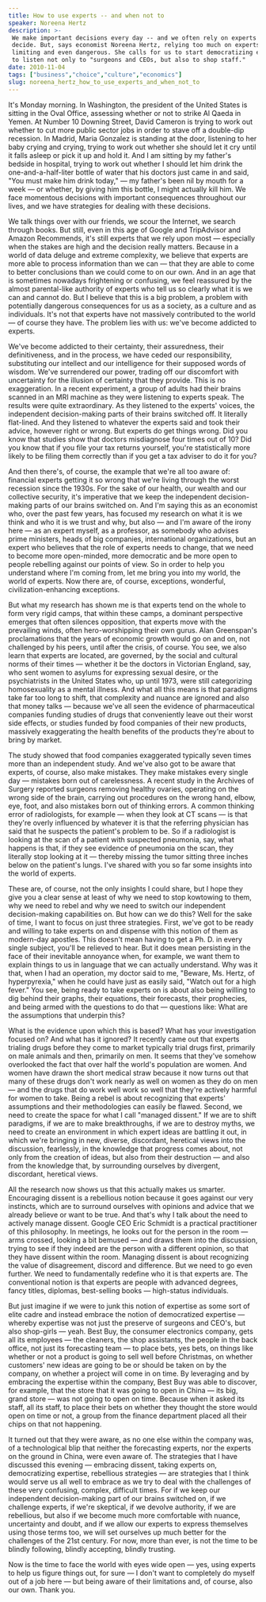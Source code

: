 ```yaml
---
title: How to use experts -- and when not to
speaker: Noreena Hertz
description: >-
 We make important decisions every day -- and we often rely on experts to help us
 decide. But, says economist Noreena Hertz, relying too much on experts can be
 limiting and even dangerous. She calls for us to start democratizing expertise --
 to listen not only to "surgeons and CEOs, but also to shop staff."
date: 2010-11-04
tags: ["business","choice","culture","economics"]
slug: noreena_hertz_how_to_use_experts_and_when_not_to
---
```


It's Monday morning. In Washington, the president of the United States is sitting in the
Oval Office, assessing whether or not to strike Al Qaeda in Yemen. At Number 10 Downing
Street, David Cameron is trying to work out whether to cut more public sector jobs in
order to stave off a double-dip recession. In Madrid, Maria Gonzalez is standing at the
door, listening to her baby crying and crying, trying to work out whether she should let
it cry until it falls asleep or pick it up and hold it. And I am sitting by my father's
bedside in hospital, trying to work out whether I should let him drink the
one-and-a-half-liter bottle of water that his doctors just came in and said, "You must
make him drink today," — my father's been nil by mouth for a week — or whether, by giving
him this bottle, I might actually kill him. We face momentous decisions with important
consequences throughout our lives, and we have strategies for dealing with these
decisions.

We talk things over with our friends, we scour the Internet, we search through books. But
still, even in this age of Google and TripAdvisor and Amazon Recommends, it's still
experts that we rely upon most — especially when the stakes are high and the decision
really matters. Because in a world of data deluge and extreme complexity, we believe that
experts are more able to process information than we can — that they are able to come to
better conclusions than we could come to on our own. And in an age that is sometimes
nowadays frightening or confusing, we feel reassured by the almost parental-like authority
of experts who tell us so clearly what it is we can and cannot do. But I believe that this
is a big problem, a problem with potentially dangerous consequences for us as a society,
as a culture and as individuals. It's not that experts have not massively contributed to
the world — of course they have. The problem lies with us: we've become addicted to
experts.

We've become addicted to their certainty, their assuredness, their definitiveness, and in
the process, we have ceded our responsibility, substituting our intellect and our
intelligence for their supposed words of wisdom. We've surrendered our power, trading off
our discomfort with uncertainty for the illusion of certainty that they provide. This is
no exaggeration. In a recent experiment, a group of adults had their brains scanned in an
MRI machine as they were listening to experts speak. The results were quite extraordinary.
As they listened to the experts' voices, the independent decision-making parts of their
brains switched off. It literally flat-lined. And they listened to whatever the experts
said and took their advice, however right or wrong. But experts do get things wrong. Did
you know that studies show that doctors misdiagnose four times out of 10? Did you know
that if you file your tax returns yourself, you're statistically more likely to be filing
them correctly than if you get a tax adviser to do it for you?

And then there's, of course, the example that we're all too aware of: financial experts
getting it so wrong that we're living through the worst recession since the 1930s. For the
sake of our health, our wealth and our collective security, it's imperative that we keep
the independent decision-making parts of our brains switched on. And I'm saying this as an
economist who, over the past few years, has focused my research on what it is we think and
who it is we trust and why, but also — and I'm aware of the irony here — as an expert
myself, as a professor, as somebody who advises prime ministers, heads of big companies,
international organizations, but an expert who believes that the role of experts needs to
change, that we need to become more open-minded, more democratic and be more open to
people rebelling against our points of view. So in order to help you understand where I'm
coming from, let me bring you into my world, the world of experts. Now there are, of
course, exceptions, wonderful, civilization-enhancing exceptions.

But what my research has shown me is that experts tend on the whole to form very rigid
camps, that within these camps, a dominant perspective emerges that often silences
opposition, that experts move with the prevailing winds, often hero-worshipping their own
gurus. Alan Greenspan's proclamations that the years of economic growth would go on and
on, not challenged by his peers, until after the crisis, of course. You see, we also learn
that experts are located, are governed, by the social and cultural norms of their times —
whether it be the doctors in Victorian England, say, who sent women to asylums for
expressing sexual desire, or the psychiatrists in the United States who, up until 1973,
were still categorizing homosexuality as a mental illness. And what all this means is that
paradigms take far too long to shift, that complexity and nuance are ignored and also that
money talks — because we've all seen the evidence of pharmaceutical companies funding
studies of drugs that conveniently leave out their worst side effects, or studies funded
by food companies of their new products, massively exaggerating the health benefits of the
products they're about to bring by market.

The study showed that food companies exaggerated typically seven times more than an
independent study. And we've also got to be aware that experts, of course, also make
mistakes. They make mistakes every single day — mistakes born out of carelessness. A
recent study in the Archives of Surgery reported surgeons removing healthy ovaries,
operating on the wrong side of the brain, carrying out procedures on the wrong hand,
elbow, eye, foot, and also mistakes born out of thinking errors. A common thinking error
of radiologists, for example — when they look at CT scans — is that they're overly
influenced by whatever it is that the referring physician has said that he suspects the
patient's problem to be. So if a radiologist is looking at the scan of a patient with
suspected pneumonia, say, what happens is that, if they see evidence of pneumonia on the
scan, they literally stop looking at it — thereby missing the tumor sitting three inches
below on the patient's lungs. I've shared with you so far some insights into the world of
experts.

These are, of course, not the only insights I could share, but I hope they give you a
clear sense at least of why we need to stop kowtowing to them, why we need to rebel and
why we need to switch our independent decision-making capabilities on. But how can we do
this? Well for the sake of time, I want to focus on just three strategies. First, we've
got to be ready and willing to take experts on and dispense with this notion of them as
modern-day apostles. This doesn't mean having to get a Ph. D. in every single subject,
you'll be relieved to hear. But it does mean persisting in the face of their inevitable
annoyance when, for example, we want them to explain things to us in language that we can
actually understand. Why was it that, when I had an operation, my doctor said to me,
"Beware, Ms. Hertz, of hyperpyrexia," when he could have just as easily said, "Watch out
for a high fever." You see, being ready to take experts on is about also being willing to
dig behind their graphs, their equations, their forecasts, their prophecies, and being
armed with the questions to do that — questions like: What are the assumptions that
underpin this?

What is the evidence upon which this is based? What has your investigation focused on? And
what has it ignored? It recently came out that experts trialing drugs before they come to
market typically trial drugs first, primarily on male animals and then, primarily on men.
It seems that they've somehow overlooked the fact that over half the world's population
are women. And women have drawn the short medical straw because it now turns out that many
of these drugs don't work nearly as well on women as they do on men — and the drugs that
do work well work so well that they're actively harmful for women to take. Being a rebel
is about recognizing that experts' assumptions and their methodologies can easily be
flawed. Second, we need to create the space for what I call "managed dissent." If we are to
shift paradigms, if we are to make breakthroughs, if we are to destroy myths, we need to
create an environment in which expert ideas are battling it out, in which we're bringing
in new, diverse, discordant, heretical views into the discussion, fearlessly, in the
knowledge that progress comes about, not only from the creation of ideas, but also from
their destruction — and also from the knowledge that, by surrounding ourselves by
divergent, discordant, heretical views.

All the research now shows us that this actually makes us smarter. Encouraging dissent is
a rebellious notion because it goes against our very instincts, which are to surround
ourselves with opinions and advice that we already believe or want to be true. And that's
why I talk about the need to actively manage dissent. Google CEO Eric Schmidt is a
practical practitioner of this philosophy. In meetings, he looks out for the person in the
room — arms crossed, looking a bit bemused — and draws them into the discussion, trying to
see if they indeed are the person with a different opinion, so that they have dissent
within the room. Managing dissent is about recognizing the value of disagreement, discord
and difference. But we need to go even further. We need to fundamentally redefine who it
is that experts are. The conventional notion is that experts are people with advanced
degrees, fancy titles, diplomas, best-selling books — high-status individuals.

But just imagine if we were to junk this notion of expertise as some sort of elite cadre
and instead embrace the notion of democratized expertise — whereby expertise was not just
the preserve of surgeons and CEO's, but also shop-girls — yeah. Best Buy, the consumer
electronics company, gets all its employees — the cleaners, the shop assistants, the
people in the back office, not just its forecasting team — to place bets, yes bets, on
things like whether or not a product is going to sell well before Christmas, on whether
customers' new ideas are going to be or should be taken on by the company, on whether a
project will come in on time. By leveraging and by embracing the expertise within the
company, Best Buy was able to discover, for example, that the store that it was going to
open in China — its big, grand store — was not going to open on time. Because when it
asked its staff, all its staff, to place their bets on whether they thought the store
would open on time or not, a group from the finance department placed all their chips on
that not happening.

It turned out that they were aware, as no one else within the company was, of a
technological blip that neither the forecasting experts, nor the experts on the ground in
China, were even aware of. The strategies that I have discussed this evening — embracing
dissent, taking experts on, democratizing expertise, rebellious strategies — are
strategies that I think would serve us all well to embrace as we try to deal with the
challenges of these very confusing, complex, difficult times. For if we keep our
independent decision-making part of our brains switched on, if we challenge experts, if
we're skeptical, if we devolve authority, if we are rebellious, but also if we become much
more comfortable with nuance, uncertainty and doubt, and if we allow our experts to
express themselves using those terms too, we will set ourselves up much better for the
challenges of the 21st century. For now, more than ever, is not the time to be blindly
following, blindly accepting, blindly trusting.

Now is the time to face the world with eyes wide open — yes, using experts to help us
figure things out, for sure — I don't want to completely do myself out of a job here — but
being aware of their limitations and, of course, also our own. Thank you.

<!--
ad_duration=3.33
event="TEDSalon London 2010"
external_start_time=0
has_talk_citation=0
intro_duration=11.82
is_subtitle_required="False"
is_talk_featured="True"
language="en"
language_swap="False"
native_language="en"
number_of_related_talks=6
number_of_speakers=1
number_of_subtitled_videos=31
number_of_tags=4
number_of_talk_download_languages=31
number_of_talk_more_resources=1
number_of_talk_recommendations=0
number_of_talks_take_actions=0
post_ad_duration=0.83
published_timestamp="2011-02-21 15:53:00"
recording_date="2010-11-04"
speaker_description="Economist"
speaker_is_published=1
speaker_name="Noreena Hertz"
talk_name="How to use experts -- and when not to"
talks_tags=["business","choice","culture","economics"]
talks_take_action=[]
url_audio="https://download.ted.com/talks/NoreenaHertz_2010S.mp3?apikey=acme-roadrunner"
url_photo_speaker="https://pe.tedcdn.com/images/ted/c3b33ee4db18874c638229457b0340d2abf559f7_254x191.jpg"
url_photo_talk="https://s3.amazonaws.com/talkstar-photos/uploads/8c103122-bf52-46f6-bffa-a26ae151c2a4/NoreenaHertz_2010S-embed.jpg"
url_webpage="https://www.ted.com/talks/noreena_hertz_how_to_use_experts_and_when_not_to"
video_type_name="TED Stage Talk"
-->